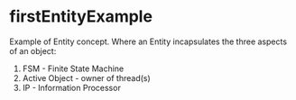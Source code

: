 # firstEntityExample
Example of Entity concept. Where an Entity incapsulates the three aspects of an object:
1. FSM - Finite State Machine
2. Active Object - owner of thread(s)
3. IP - Information Processor
